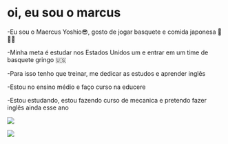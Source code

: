 # oi, eu sou o marcus
-Eu sou o Maercus Yoshio:sunglasses:, gosto de jogar basquete e comida japonesa :basketball::jp:
 
 -Minha meta é estudar nos Estados Unidos um e entrar em um  time de basquete gringo :us:

-Para isso tenho que treinar, me dedicar as estudos e aprender inglês

-Estou no ensino  médio e faço curso na educere

-Estou estudando, estou fazendo curso de mecanica e pretendo fazer inglês ainda esse ano 
 
 ![](https://img.shields.io/badge/Scratch-4D97FF?style=for-the-badge&logo=Scratch&logoColor=white)
 
 ![](https://img.shields.io/badge/JavaScript-323330?style=for-the-badge&logo=javascript&logoColor=F7DF1E)
